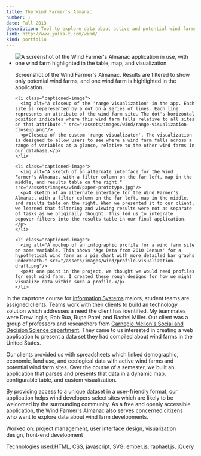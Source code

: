 ```yaml
---
title: The Wind Farmer's Almanac
number: 1
date: Fall 2013
description: Tool to explore data about active and potential wind farms.
link: http://www.julia-t.com/wind/
kind: portfolio
---
```


<div class="images">
  <ul>
    <li class="captioned-image">
      <img alt="A screenshot of the Wind Farmer's Almanac application in use, with one wind farm highlighted in the table, map, and visualization." src="/assets/images/wind/wind-farmers-almanac-screenshot-1.png"/>
      <p>Screenshot of the Wind Farmer's Almanac. Results are filtered to show only potential wind farms, and one wind farm is highlighted in the application.</p>
    </li>

    <li class="captioned-image">
      <img alt="A closeup of the 'range visualization' in the app. Each site is reperesented by a dot on a series of lines. Each line represents an attribute of the wind farm site. The dot's horizontal position indicates where this wind farm falls relative to all sites on that attribute." src="/assets/images/wind/range-visualization-closeup.png"/>
      <p>Closeup of the custom 'range visualizaton'. The visualization is designed to allow users to see where a wind farm falls across a range of variables at a glance, relative to the other wind farms in our database.</p>
    </li>

    <li class="captioned-image">
      <img alt="A sketch of an alternate interface for the Wind Farmer's Almanac, with a filter column on the far left, map in the middle, and results table on the right." src="/assets/images/wind/paper-prototype.jpg"/>
      <p>A sketch of an alternate interface for the Wind Farmer's Almanac, with a filter column on the far left, map in the middle, and results table on the right. When we presented it to our client, we learned that filtering and viewing results were not as separate of tasks as we originally thought. This led us to integrate popover-filters into the results table in our final application.</p>
    </li>

    <li class="captioned-image">
      <img alt="A mockup of an infographic profile for a wind farm site on some variable. This shows 'Age Data from 2010 Census' for a hypothetical wind farm as a pie chart with more detailed bar graphs underneath." src="/assets/images/wind/profile-visualization-draft.png"/>
      <p>At one point in the project, we thought we would need profiles for each wind farm. I created these rough designs for how we might visualize data within such a profile.</p>
    </li>
  </ul>
</div>
<div class="project-overview">
  <p>In the capstone course for <a href="http://en.wikipedia.org/wiki/Information_systems">Information Systems</a> majors, student teams are assigned clients. Teams work with their clients to build an technology solution which addresses a need the client has identified. My teammates were Drew Inglis, Rob Rua, Rupa Patel, and Rachel Miller. Our client was a group of professors and researchers from <a href="http://www.cmu.edu/dietrich/sds/">Carnegie Mellon's Social and Decision Science department</a>. They came to us interested in creating a web application to present a data set they had compiled about wind farms in the United States.</p>

  <p>Our clients provided us with spreadsheets which linked demographic, economic, land use, and ecological data with active wind farms and potential wind farm sites. Over the course of a semester, we built an application that parses and presents that data in a dynamic map, configurable table, and custom visualization.</p>

  <p>By providing access to a unique dataset in a user-friendly format, our application helps wind developers select sites which are likely to be welcomed by the surrounding community. As a free and openly accessible application, the Wind Farmer's Almanac also serves concerned citizens who want to explore data about wind farm developments.</p>

  <p><span class="responsible-for">Worked on:</span> project management, user interface design, visualization design, front-end development</p>
  <p><span class="technologies">Technologies used:</span>HTML, CSS, javascript, SVG, ember.js, raphael.js, jQuery</p>
</div>
